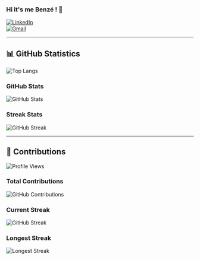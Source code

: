 ### Hi it's me Benzé !  👋

[![LinkedIn](https://img.shields.io/badge/LinkedIn-Profile-blue?style=for-the-badge&logo=linkedin)](https://www.linkedin.com/in/linabenzemma11)  
[![Gmail](https://img.shields.io/badge/Gmail-Envoyer%20un%20mail-red?style=for-the-badge&logo=gmail)](mailto:linabnz@gmail.com)

---

## 📊 GitHub Statistics

![Top Langs](https://github-readme-stats.vercel.app/api/top-langs/?username=linabnz&layout=compact&theme=radical&exclude_repo=repo1,repo2)

### GitHub Stats
![GitHub Stats](https://github-readme-stats.vercel.app/api?username=linabnz&show_icons=true&theme=radical)

### Streak Stats
![GitHub Streak](https://github-readme-streak-stats.herokuapp.com/?user=linabnz&theme=radical)

---

## 🔄 Contributions
![Profile Views](https://komarev.com/ghpvc/?username=linabnz&color=blue)

### Total Contributions
![GitHub Contributions](https://github-readme-stats.vercel.app/api?username=linabnz&show_icons=true&count_private=true&theme=radical)

### Current Streak
![GitHub Streak](https://github-readme-streak-stats.herokuapp.com/?user=linabnz&theme=radical)

### Longest Streak
![Longest Streak](https://github-readme-streak-stats.herokuapp.com/?user=linabnz&theme=radical)

<!--
**linabnz/linabnz** is a ✨ _special_ ✨ repository because its `README.md` (this file) appears on your GitHub profile.

Here are some ideas to get you started:

- 🔭 I’m currently working on ...
- 🌱 I’m currently learning ...
- 👯 I’m looking to collaborate on ...
- 🤔 I’m looking for help with ...
- 💬 Ask me about ...
- 📫 How to reach me: ...
- 😄 Pronouns: ...
- ⚡ Fun fact: ...
-->
